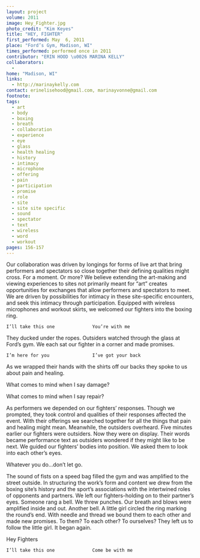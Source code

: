 ```yaml
---
layout: project
volume: 2011
image: Hey_Fighter.jpg
photo_credit: "Kim Keyes"
title: "HEY, FIGHTER"
first_performed: May  6, 2011
place: "Ford’s Gym, Madison, WI"
times_performed: performed once in 2011
contributor: "ERIN HOOD \u0026 MARINA KELLY"
collaborators: 
  - 
home: "Madison, WI"
links: 
  - http://marinaykelly.com
contact: erinelisehood@gmail.com, marinayvonne@gmail.com
footnote: 
tags: 
  - art
  - body
  - boxing
  - breath
  - collaboration
  - experience
  - eye
  - glass
  - health healing
  - history
  - intimacy
  - microphone
  - offering
  - pain
  - participation
  - promise
  - role
  - site
  - site site specific
  - sound
  - spectator
  - text
  - wireless
  - word
  - workout
pages: 156-157
---
```


Our collaboration was driven by longings for forms of live art that bring performers and spectators so close together their defining qualities might cross. For a moment. Or more? We believe extending the art-making and viewing experiences to sites not primarily meant for “art” creates opportunities for exchanges that allow performers and spectators to meet. We are driven by possibilities for intimacy in these site-specific encounters, and seek this intimacy through participation. Equipped with wireless microphones and workout skirts, we welcomed our fighters into the boxing ring. 

	I’ll take this one 				You’re with me

They ducked under the ropes. Outsiders watched through the glass at Ford’s gym. We each sat our fighter in a corner and made promises. 

	I’m here for you				I’ve got your back

As we wrapped their hands with the shirts off our backs they spoke to us about pain and healing. 

What comes to mind when I say damage?

What comes to mind when I say repair?

As performers we depended on our fighters’ responses. Though we prompted, they took control and qualities of their responses affected the event. With their offerings we searched together for all the things that pain and healing might mean. Meanwhile, the outsiders overheard. Five minutes earlier our fighters were outsiders. Now they were on display. Their words became performance text as outsiders wondered if they might like to be next. We guided our fighters’ bodies into position. We asked them to look into each other’s eyes. 

Whatever you do…don’t let go.

The sound of fists on a speed bag filled the gym and was amplified to the street outside. In structuring the work’s form and content we drew from the boxing site’s history and the sport’s associations with the intertwined roles of opponents and partners. We left our fighters-holding on to their partner’s eyes. Someone rang a bell. We threw punches. Our breath and blows were amplified inside and out. Another bell. A little girl circled the ring marking the round’s end. With needle and thread we bound them to each other and made new promises. To them? To each other? To ourselves? They left us to follow the little girl. It began again. 

Hey Fighters

	I’ll take this one 				Come be with me
